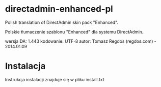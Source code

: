 directadmin-enhanced-pl
=======================

Polish translation of DirectAdmin skin pack "Enhanced".

Polskie tłumaczenie szablonu "Enhanced" dla systemu DirectAdmin.

wersja DA: 1.443
kodowanie: UTF-8
autor: Tomasz Regdos (regdos.com) - 2014.01.09

Instalacja
=======================
Instrukcja instalacji znajduje się w pliku install.txt

